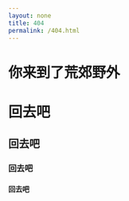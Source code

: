 ```yaml
---
layout: none
title: 404
permalink: /404.html
---
```


# 你来到了荒郊野外 #

# 回去吧 #

## 回去吧 ##

### 回去吧 ###


#### 回去吧 ####